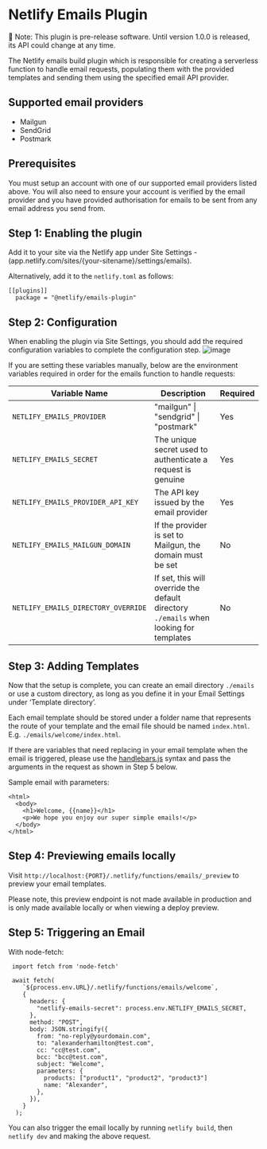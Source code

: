 # Netlify Emails Plugin

🚧 Note: This plugin is pre-release software. Until version 1.0.0 is released, its API could change at any time.

The Netlify emails build plugin which is responsible for creating a serverless function to handle email requests, populating them with the provided templates and sending them using the specified email API provider.

## Supported email providers

- Mailgun
- SendGrid
- Postmark

## Prerequisites

You must setup an account with one of our supported email providers listed above. You will also need to ensure your account is verified by the email provider and you have provided authorisation for emails to be sent from any email address you send from.

## Step 1: Enabling the plugin

Add it to your site via the Netlify app under Site Settings - (app.netlify.com/sites/{your-sitename}/settings/emails).

Alternatively, add it to the `netlify.toml` as follows:

```
[[plugins]]
  package = "@netlify/emails-plugin"
```

## Step 2: Configuration

When enabling the plugin via Site Settings, you should add the required configuration variables to complete the configuration step.
![image](https://user-images.githubusercontent.com/15314252/197204381-5a06d036-ea90-40d5-9a85-262d137e8309.png)

If you are setting these variables manually, below are the environment variables required in order for the emails function to handle requests:

| Variable Name                       | Description                                                                            | Required |
| ----------------------------------- | -------------------------------------------------------------------------------------- | -------- |
| `NETLIFY_EMAILS_PROVIDER`           | "mailgun" \| "sendgrid" \| "postmark"                                                  | Yes      |
| `NETLIFY_EMAILS_SECRET`             | The unique secret used to authenticate a request is genuine                            | Yes      |
| `NETLIFY_EMAILS_PROVIDER_API_KEY`   | The API key issued by the email provider                                               | Yes      |
| `NETLIFY_EMAILS_MAILGUN_DOMAIN`     | If the provider is set to Mailgun, the domain must be set                              | No       |
| `NETLIFY_EMAILS_DIRECTORY_OVERRIDE` | If set, this will override the default directory `./emails` when looking for templates | No       |

## Step 3: Adding Templates
Now that the setup is complete, you can create an email directory `./emails` or use a custom directory, as long as you define it in your Email Settings under ‘Template directory’. 

Each email template should be stored under a folder name that represents the route of your template and the email file should be named `index.html`. E.g. `./emails/welcome/index.html`.

If there are variables that need replacing in your email template when the email is triggered, please use the [handlebars.js](https://handlebarsjs.com/) syntax and pass the arguments in the request as shown in Step 5 below.

Sample email with parameters:
```
<html>
  <body>
    <h1>Welcome, {{name}}</h1>
    <p>We hope you enjoy our super simple emails!</p>
  </body>
</html>
```

## Step 4: Previewing emails locally

Visit `http://localhost:{PORT}/.netlify/functions/emails/_preview` to preview your email templates.

Please note, this preview endpoint is not made available in production and is only made available locally or when viewing a deploy preview.

## Step 5: Triggering an Email

With node-fetch:

```
 import fetch from 'node-fetch'

 await fetch(
    `${process.env.URL}/.netlify/functions/emails/welcome`,
    {
      headers: {
        "netlify-emails-secret": process.env.NETLIFY_EMAILS_SECRET,
      },
      method: "POST",
      body: JSON.stringify({
        from: "no-reply@yourdomain.com",
        to: "alexanderhamilton@test.com",
        cc: "cc@test.com",
        bcc: "bcc@test.com",
        subject: "Welcome",
        parameters: {
          products: ["product1", "product2", "product3"]
          name: "Alexander",
        },
      }),
    }
  );
```

You can also trigger the email locally by running `netlify build`, then `netlify dev` and making the above request.
